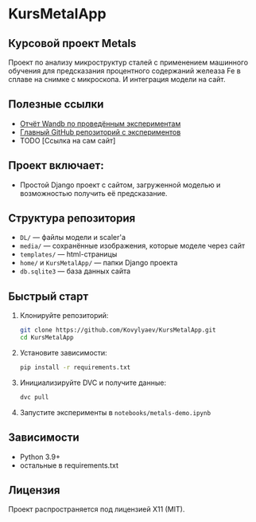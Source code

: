 # KursMetalApp

## Курсовой проект Metals
Проект по анализу микроструктур сталей с применением машинного обучения для предсказания процентного содержаний желеаза Fe в сплаве на снимке с микроскопа. И интеграция модели на сайт.

## Полезные ссылки
- [Отчёт Wandb по проведённым экспериментам](https://api.wandb.ai/links/sasha_kovylyaev-hse/vflkfsup)
- [Главный GitHub репозиторий с экспериментов](https://github.com/Kovylyaev/Metals/)
- TODO [Ссылка на сам сайт] <!--(https://example.com) -->

## Проект включает:
- Простой Django проект с сайтом, загруженной моделью и возможностью получить её предсказание.

## Структура репозитория
- `DL/` — файлы модели и scaler'а
- `media/` — сохранённые изображения, которые моделе через сайт
- `templates/` — html-страницы
- `home/` и `KursMetalApp/` — папки Django проекта
- `db.sqlite3` — база данных сайта

 ## Быстрый старт

1. Клонируйте репозиторий:
   ```bash
   git clone https://github.com/Kovylyaev/KursMetalApp.git
   cd KursMetalApp
   ```

2. Установите зависимости:
   ```bash
   pip install -r requirements.txt
   ```

3. Инициализируйте DVC и получите данные:
   ```bash
   dvc pull
   ```

4. Запустите эксперименты в `notebooks/metals-demo.ipynb`

## Зависимости
- Python 3.9+
- остальные в requirements.txt

## Лицензия
Проект распространяется под лицензией X11 (MIT).
